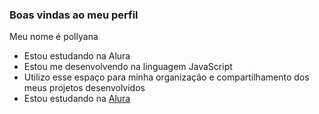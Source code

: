 ### Boas vindas ao meu perfil
Meu nome é pollyana
- Estou estudando na Alura
- Estou me desenvolvendo na linguagem JavaScript
- Utilizo esse espaço para minha organização e
compartilhamento dos meus projetos desenvolvidos
- Estou estudando na [Alura](https://github.com/pollyanafp/pfpastorello/edit/main/README.md)

